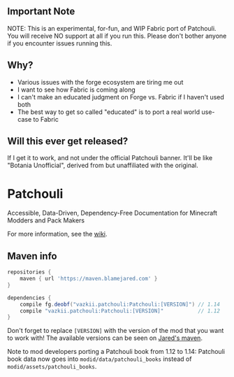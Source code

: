 ## Important Note
NOTE: This is an experimental, for-fun, and WIP Fabric port of Patchouli.
You will receive NO support at all if you run this.
Please don't bother anyone if you encounter issues running this.

## Why?
* Various issues with the forge ecosystem are tiring me out
* I want to see how Fabric is coming along
* I can't make an educated judgment on Forge vs. Fabric if I haven't used both
* The best way to get so called "educated" is to port a real world use-case to Fabric

## Will this ever get released?
If I get it to work, and not under the official Patchouli banner. It'll be like "Botania Unofficial",
derived from but unaffiliated with the original.

# Patchouli
Accessible, Data-Driven, Dependency-Free Documentation for Minecraft Modders and Pack Makers

For more information, see the [wiki](https://github.com/Vazkii/Patchouli/wiki).

## Maven info

```gradle
repositories {
    maven { url 'https://maven.blamejared.com' }
}

dependencies {
    compile fg.deobf("vazkii.patchouli:Patchouli:[VERSION]") // 1.14
    compile "vazkii.patchouli:Patchouli:[VERSION]"           // 1.12
}
```

Don't forget to replace `[VERSION]` with the version of the mod that you want to work with! The available versions can be seen on [Jared's maven](https://maven.blamejared.com/vazkii/patchouli/Patchouli/).

Note to mod developers porting a Patchouli book from 1.12 to 1.14: Patchouli book data now goes into `modid/data/patchouli_books` instead of `modid/assets/patchouli_books`.
